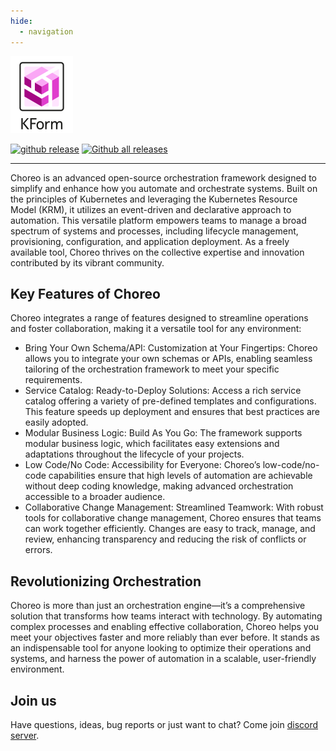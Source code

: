 ```yaml
---
hide:
  - navigation
---
```

![Kform logo](assets/logos/Kform-transparent-withname-100x123.png)

[![github release](https://img.shields.io/github/release/kform-dev/kform.svg?style=flat-square&color=00c9ff&labelColor=bec8d2)](https://github.com/kform-dev/choreo/releases/)
[![Github all releases](https://img.shields.io/github/downloads/kform-dev/choreo/total.svg?style=flat-square&color=00c9ff&labelColor=bec8d2)](https://github.com/kform-dev/choreo/releases/)


---
Choreo is an advanced open-source orchestration framework designed to simplify and enhance how you automate and orchestrate systems. Built on the principles of Kubernetes and leveraging the Kubernetes Resource Model (KRM), it utilizes an event-driven and declarative approach to automation. This versatile platform empowers teams to manage a broad spectrum of systems and processes, including lifecycle management, provisioning, configuration, and application deployment. As a freely available tool, Choreo thrives on the collective expertise and innovation contributed by its vibrant community.

## Key Features of Choreo

Choreo integrates a range of features designed to streamline operations and foster collaboration, making it a versatile tool for any environment:

- Bring Your Own Schema/API: Customization at Your Fingertips: Choreo allows you to integrate your own schemas or APIs, enabling seamless tailoring of the orchestration framework to meet your specific requirements.
- Service Catalog: Ready-to-Deploy Solutions: Access a rich service catalog offering a variety of pre-defined templates and configurations. This feature speeds up deployment and ensures that best practices are easily adopted.
- Modular Business Logic: Build As You Go: The framework supports modular business logic, which facilitates easy extensions and adaptations throughout the lifecycle of your projects.
- Low Code/No Code: Accessibility for Everyone: Choreo’s low-code/no-code capabilities ensure that high levels of automation are achievable without deep coding knowledge, making advanced orchestration accessible to a broader audience.
- Collaborative Change Management: Streamlined Teamwork: With robust tools for collaborative change management, Choreo ensures that teams can work together efficiently. Changes are easy to track, manage, and review, enhancing transparency and reducing the risk of conflicts or errors.

## Revolutionizing Orchestration

Choreo is more than just an orchestration engine—it’s a comprehensive solution that transforms how teams interact with technology. By automating complex processes and enabling effective collaboration, Choreo helps you meet your objectives faster and more reliably than ever before. It stands as an indispensable tool for anyone looking to optimize their operations and systems, and harness the power of automation in a scalable, user-friendly environment.

## Join us

Have questions, ideas, bug reports or just want to chat? Come join [discord server](https://discord.gg/fH35bmcTU9).

<script type="text/javascript" src="https://viewer.diagrams.net/js/viewer-static.min.js" async></script>